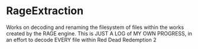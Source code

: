 # RageExtraction
Works on decoding and renaming the filesystem of files within the works created by the RAGE engine. This is JUST A LOG of MY OWN PROGRESS, in an effort to decode EVERY file within Red Dead Redemption 2

